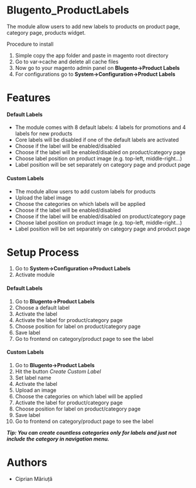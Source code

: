 # Blugento_ProductLabels

The module allow users to add new labels to products on product page, category page, products
widget.

Procedure to install

1. Simple copy the app folder and paste in magento root directory
2. Go to var->cache and delete all cache files
3. Now go to your magento admin panel on **Blugento->Product Labels**
4. For configurations go to **System->Configuration->Product Labels**

# Features

#### Default Labels

* The module comes with 8 default labels: 4 labels for promotions and 4 labels for new 
products 
* Core labels will be disabled if one of the default labels are activated
* Choose if the label will be enabled/disabled
* Choose if the label will be enabled/disabled on product/category page
* Choose label position on product image (e.g. top-left, middle-right...)
* Label position will be set separately on category page and product page

#### Custom Labels

* The module allow users to add custom labels for products
* Upload the label image
* Choose the categories on which labels will be applied
* Choose if the label will be enabled/disabled
* Choose if the label will be enabled/disabled on product/category page
* Choose label position on product image (e.g. top-left, middle-right...)
* Label position will be set separately on category page and product page

# Setup Process

1. Go to **System->Configuration->Product Labels**
2. Activate module

#### Default Labels

1. Go to **Blugento->Product Labels**
2. Choose a default label
3. Activate the label
4. Activate the label for product/category page
5. Choose position for label on product/category page
6. Save label
7. Go to frontend on category/product page to see the label

#### Custom Labels

1. Go to **Blugento->Product Labels**
2. Hit the button _Create Custom Label_
3. Set label name
4. Activate the label
5. Upload an image
6. Choose the categories on which label will be applied
7. Activate the label for product/category page
8. Choose position for label on product/category page
9. Save label
10. Go to frontend on category/product page to see the label

_**Tip: You can create countless categories only for labels and just not include the 
category in navigation menu.**_

# Authors

* Ciprian Măriuță